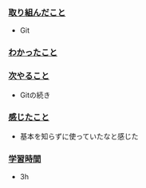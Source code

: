 ### <u>取り組んだこと</u>
- Git

### <u>わかったこと</u>

### <u>次やること</u>
- Gitの続き

### <u>感じたこと</u>
- 基本を知らずに使っていたなと感じた

### <u>学習時間</u>
- 3h